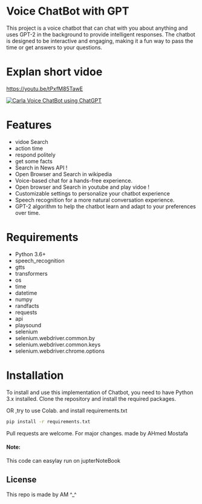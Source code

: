 # Voice ChatBot with GPT
This project is a voice chatbot that can chat with you about anything and uses GPT-2 in the background to provide intelligent responses. The chatbot is designed to be interactive and engaging, making it a fun way to pass the time or get answers to your questions.

# Explan short vidoe 
https://youtu.be/tPxfM85TawE

[![Carla Voice ChatBot using ChatGPT](https://img.youtube.com/vi/tPxfM85TawE/0.jpg)](https://www.youtube.com/watch?v=tPxfM85TawE)

# Features


- vidoe Search
- action time
- respond politely
- get some facts
- Search in News API !
- Open Browser and Search in wikipedia
- Voice-based chat for a hands-free experience.
- Open browser and Search in youtube and play vidoe !
- Customizable settings to personalize your chatbot experience
- Speech recognition for a more natural conversation experience.
- GPT-2 algorithm to help the chatbot learn and adapt to your preferences over time.

# Requirements


+ Python 3.6+
+ speech_recognition
+ gtts
+ transformers
+ os
+ time
+ datetime
+ numpy
+ randfacts
+ requests
+ api
+ playsound
+ selenium
+ selenium.webdriver.common.by
+ selenium.webdriver.common.keys 
+ selenium.webdriver.chrome.options


# Installation
To install and use this implementation of Chatbot, you need to have Python 3.x installed. Clone the repository and install the required packages.

OR ,try to use Colab.
and install requirements.txt

```bash
pip install -r requirements.txt
```

Pull requests are welcome. For major changes.
made by AHmed Mostafa


#### Note:
This code can easylay run on jupterNoteBook

## License
This repo is made by AM ^_^ 
